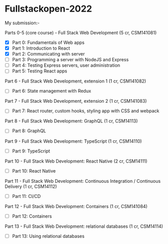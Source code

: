 # Fullstackopen-2022
My submission:-

Parts 0-5 (core course) - Full Stack Web Development (5 cr, CSM141081)
- [x] Part 0: Fundamentals of Web apps
- [x] Part 1: Introduction to React 
- [x] Part 2: Communicating with server
- [ ] Part 3: Programming a server with NodeJS and Express
- [ ] Part 4: Testing Express servers, user administration
- [ ] Part 5: Testing React apps

Part 6 - Full Stack Web Development, extension 1 (1 cr, CSM141082)
- [ ] Part 6: State management with Redux

Part 7 - Full Stack Web Development, extension 2 (1 cr, CSM141083)
- [ ] Part 7: React router, custom hooks, styling app with CSS and webpack

Part 8 - Full Stack Web Development: GraphQL (1 cr, CSM14113)
- [ ] Part 8: GraphQL

Part 9 - Full Stack Web Development: TypeScript (1 cr, CSM14110)
- [ ] Part 9: TypeScript

Part 10 - Full Stack Web Development: React Native (2 cr, CSM14111)
- [ ] Part 10:  React Native

Part 11 - Full Stack Web Development: Continuous Integration / Continuous Delivery (1 cr, CSM14112)
- [ ] Part 11:  CI/CD

Part 12 - Full Stack Web Development: Containers (1 cr, CSM141084)
- [ ] Part 12:  Containers

Part 13 - Full Stack Web Development: relational databases (1 cr, CSM14114)
- [ ] Part 13:  Using relational databases
